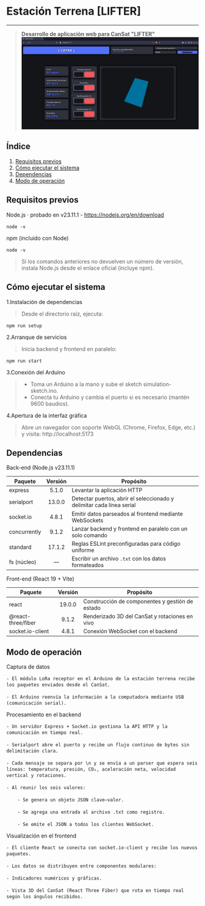 # Estación Terrena [LIFTER]
---

> **Desarrollo de aplicación web para CanSat "LIFTER"**
> ![Vista general](./img/preview.png)

## Índice
1. [Requisitos previos](#requisitos-previos)  
2. [Cómo ejecutar el sistema](#cómo-ejecutar-el-sistema)  
3. [Dependencias](#dependencias)  
4. [Modo de operación](#modo-de-operación)  

## Requisitos previos
Node.js	 · probado en v23.11.1 - https://nodejs.org/en/download

    node -v	

npm (incluido con Node)

    node -v	


> Si los comandos anteriores no devuelven un número de versión, instala Node.js desde el enlace oficial (incluye npm).

## Cómo ejecutar el sistema

1.Instalación de dependencias
> Desde el directorio raíz, ejecuta:

    npm run setup

2.Arranque de servicios
> Inicia backend y frontend en paralelo:

    npm run start

3.Conexión del Arduino
> - Toma un Arduino a la mano y sube el sketch simulation-sketch.ino.
> - Conecta tu Arduino y cambia el puerto si es necesario (mantén 9600 baudios).

4.Apertura de la interfaz gráfica
> Abre un navegador con soporte WebGL (Chrome, Firefox, Edge, etc.) y visita:
http://localhost:5173

## Dependencias

Back-end (Node.js v23.11.1)

| Paquete      | Versión | Propósito                                                             |
| ------------ | :-----: | --------------------------------------------------------------------- |
| express      |  5.1.0  | Levantar la aplicación HTTP                                           |
| serialport   |  13.0.0 | Detectar puertos, abrir el seleccionado y delimitar cada línea serial |
| socket.io    |  4.8.1  | Emitir datos parseados al frontend mediante WebSockets                |
| concurrently |  9.1.2  | Lanzar backend y frontend en paralelo con un solo comando             |
| standard     |  17.1.2 | Reglas ESLint preconfiguradas para código uniforme                    |
| fs (núcleo)  |    —    | Escribir un archivo `.txt` con los datos formateados                  |

Front-end (React 19 + Vite)

| Paquete            | Versión | Propósito                                       |
| ------------------ | :-----: | ----------------------------------------------- |
| react              |  19.0.0 | Construcción de componentes y gestión de estado |
| @react-three/fiber |  9.1.2  | Renderizado 3D del CanSat y rotaciones en vivo  |
| socket.io-client   |  4.8.1  | Conexión WebSocket con el backend               |

## Modo de operación

Captura de datos

    - El módulo LoRa receptor en el Arduino de la estación terrena recibe los paquetes enviados desde el CanSat.

    - El Arduino reenvía la información a la computadora mediante USB (comunicación serial).

Procesamiento en el backend

    - Un servidor Express + Socket.io gestiona la API HTTP y la comunicación en tiempo real.

    - Serialport abre el puerto y recibe un flujo continuo de bytes sin delimitación clara.

    - Cada mensaje se separa por \n y se envía a un parser que espera seis líneas: temperatura, presión, CO₂, aceleración neta, velocidad vertical y rotaciones.

    - Al reunir los seis valores:

        - Se genera un objeto JSON clave–valor.

        - Se agrega una entrada al archivo .txt como registro.

        - Se emite el JSON a todos los clientes WebSocket.

Visualización en el frontend

    - El cliente React se conecta con socket.io-client y recibe los nuevos paquetes.

    - Los datos se distribuyen entre componentes modulares:

    - Indicadores numéricos y gráficas.

    - Vista 3D del CanSat (React Three Fiber) que rota en tiempo real según los ángulos recibidos.
